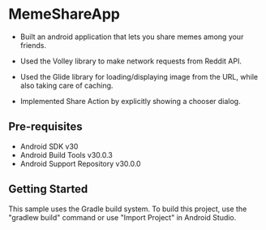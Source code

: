 # MemeShareApp

- Built an android application that lets you share memes among your friends.

- Used the Volley library to make network requests from Reddit API.

- Used the Glide library for loading/displaying image from the URL, while also taking care of caching.

- Implemented Share Action by explicitly showing a chooser dialog.

## Pre-requisites

- Android SDK v30
- Android Build Tools v30.0.3
- Android Support Repository v30.0.0

## Getting Started

This sample uses the Gradle build system. To build this project, use the "gradlew build" command or use "Import Project" in Android Studio.